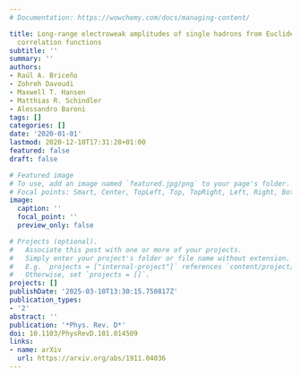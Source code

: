 ```yaml
---
# Documentation: https://wowchemy.com/docs/managing-content/

title: Long-range electroweak amplitudes of single hadrons from Euclidean finite-volume
  correlation functions
subtitle: ''
summary: ''
authors:
- Raúl A. Briceño
- Zohreh Davoudi
- Maxwell T. Hansen
- Matthias R. Schindler
- Alessandro Baroni
tags: []
categories: []
date: '2020-01-01'
lastmod: 2020-12-10T17:31:28+01:00
featured: false
draft: false

# Featured image
# To use, add an image named `featured.jpg/png` to your page's folder.
# Focal points: Smart, Center, TopLeft, Top, TopRight, Left, Right, BottomLeft, Bottom, BottomRight.
image:
  caption: ''
  focal_point: ''
  preview_only: false

# Projects (optional).
#   Associate this post with one or more of your projects.
#   Simply enter your project's folder or file name without extension.
#   E.g. `projects = ["internal-project"]` references `content/project/deep-learning/index.md`.
#   Otherwise, set `projects = []`.
projects: []
publishDate: '2025-03-10T13:30:15.750817Z'
publication_types:
- '2'
abstract: ''
publication: '*Phys. Rev. D*'
doi: 10.1103/PhysRevD.101.014509
links:
- name: arXiv
  url: https://arxiv.org/abs/1911.04036
---
```


